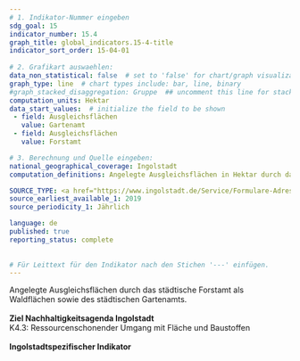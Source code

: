 ```yaml
---
# 1. Indikator-Nummer eingeben 
sdg_goal: 15 
indicator_number: 15.4
graph_title: global_indicators.15-4-title
indicator_sort_order: 15-04-01
 
# 2. Grafikart auswaehlen: 
data_non_statistical: false  # set to 'false' for chart/graph visualization 
graph_type: line  # chart types include: bar, line, binary 
#graph_stacked_disaggregation: Gruppe  ## uncomment this line for stacked bars. eplace 'Geschlecht' with the field of aggregation. 
computation_units: Hektar
data_start_values:  # initialize the field to be shown  
 - field: Ausgleichsflächen 
   value: Gartenamt 
 - field: Ausgleichsflächen 
   value: Forstamt

# 3. Berechnung und Quelle eingeben: 
national_geographical_coverage: Ingolstadt
computation_definitions: Angelegte Ausgleichsflächen in Hektar durch das Gartenamt und das Forstamt der Stadt Ingolstadt

SOURCE_TYPE: <a href="https://www.ingolstadt.de/Service/Formulare-Adressen/Adressen/Forstamt.php?object=tx,2789.1.1&ModID=9&FID=465.102.1&NavID=2789.804&La=1">Stadt Ingolstadt - Forstamt</a>, <a href="https://www.ingolstadt.de/Rathaus/Verwaltung-Beteiligung/Adressen/Gartenamt.php?object=tx,2789.1.1&ModID=9&FID=465.106.1&NavID=2789.173">Stadt Ingolstadt - Gartenamt</a>  # data source  
source_earliest_available_1: 2019
source_periodicity_1: Jährlich

language: de   
published: true 
reporting_status: complete
 
 
# Für Leittext für den Indikator nach den Stichen '---' einfügen. 
---
```

Angelegte Ausgleichsflächen durch das städtische Forstamt als Waldflächen sowie des städtischen Gartenamts.<br>
<br>
<b>Ziel Nachhaltigkeitsagenda Ingolstadt</b><br>
K4.3: Ressourcenschonender Umgang mit Fläche und Baustoffen<br>
<br>
<b>Ingolstadtspezifischer Indikator</b>
